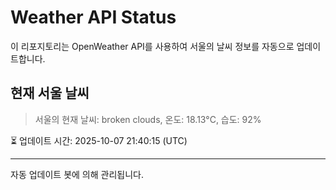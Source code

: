 
# Weather API Status

이 리포지토리는 OpenWeather API를 사용하여 서울의 날씨 정보를 자동으로 업데이트합니다.

## 현재 서울 날씨
> 서울의 현재 날씨: broken clouds, 온도: 18.13°C, 습도: 92%

⏳ 업데이트 시간: 2025-10-07 21:40:15 (UTC)

---
자동 업데이트 봇에 의해 관리됩니다.

